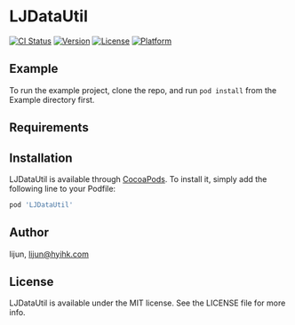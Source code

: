 # LJDataUtil

[![CI Status](https://img.shields.io/travis/lijun/LJDataUtil.svg?style=flat)](https://travis-ci.org/lijun/LJDataUtil)
[![Version](https://img.shields.io/cocoapods/v/LJDataUtil.svg?style=flat)](https://cocoapods.org/pods/LJDataUtil)
[![License](https://img.shields.io/cocoapods/l/LJDataUtil.svg?style=flat)](https://cocoapods.org/pods/LJDataUtil)
[![Platform](https://img.shields.io/cocoapods/p/LJDataUtil.svg?style=flat)](https://cocoapods.org/pods/LJDataUtil)

## Example

To run the example project, clone the repo, and run `pod install` from the Example directory first.

## Requirements

## Installation

LJDataUtil is available through [CocoaPods](https://cocoapods.org). To install
it, simply add the following line to your Podfile:

```ruby
pod 'LJDataUtil'
```

## Author

lijun, lijun@hyihk.com

## License

LJDataUtil is available under the MIT license. See the LICENSE file for more info.
